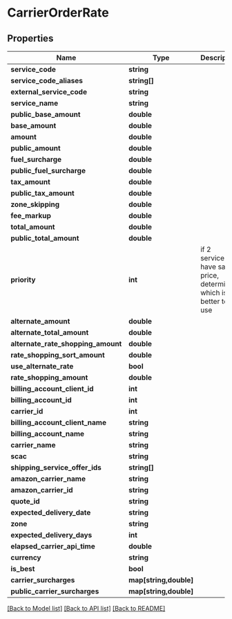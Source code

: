 # CarrierOrderRate

## Properties
Name | Type | Description | Notes
------------ | ------------- | ------------- | -------------
**service_code** | **string** |  | [optional] 
**service_code_aliases** | **string[]** |  | [optional] 
**external_service_code** | **string** |  | [optional] 
**service_name** | **string** |  | [optional] 
**public_base_amount** | **double** |  | [optional] 
**base_amount** | **double** |  | [optional] 
**amount** | **double** |  | [optional] 
**public_amount** | **double** |  | [optional] 
**fuel_surcharge** | **double** |  | [optional] 
**public_fuel_surcharge** | **double** |  | [optional] 
**tax_amount** | **double** |  | [optional] 
**public_tax_amount** | **double** |  | [optional] 
**zone_skipping** | **double** |  | [optional] 
**fee_markup** | **double** |  | [optional] 
**total_amount** | **double** |  | [optional] 
**public_total_amount** | **double** |  | [optional] 
**priority** | **int** | if 2 services have same price, determines which is better to use | [optional] 
**alternate_amount** | **double** |  | [optional] 
**alternate_total_amount** | **double** |  | [optional] 
**alternate_rate_shopping_amount** | **double** |  | [optional] 
**rate_shopping_sort_amount** | **double** |  | [optional] 
**use_alternate_rate** | **bool** |  | [optional] 
**rate_shopping_amount** | **double** |  | [optional] 
**billing_account_client_id** | **int** |  | [optional] 
**billing_account_id** | **int** |  | [optional] 
**carrier_id** | **int** |  | [optional] 
**billing_account_client_name** | **string** |  | [optional] 
**billing_account_name** | **string** |  | [optional] 
**carrier_name** | **string** |  | [optional] 
**scac** | **string** |  | [optional] 
**shipping_service_offer_ids** | **string[]** |  | [optional] 
**amazon_carrier_name** | **string** |  | [optional] 
**amazon_carrier_id** | **string** |  | [optional] 
**quote_id** | **string** |  | [optional] 
**expected_delivery_date** | **string** |  | [optional] 
**zone** | **string** |  | [optional] 
**expected_delivery_days** | **int** |  | [optional] 
**elapsed_carrier_api_time** | **double** |  | [optional] 
**currency** | **string** |  | [optional] 
**is_best** | **bool** |  | [optional] 
**carrier_surcharges** | **map[string,double]** |  | [optional] 
**public_carrier_surcharges** | **map[string,double]** |  | [optional] 

[[Back to Model list]](../../README.md#documentation-for-models) [[Back to API list]](../../README.md#documentation-for-api-endpoints) [[Back to README]](../../README.md)

